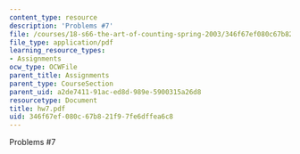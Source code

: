 ```yaml
---
content_type: resource
description: 'Problems #7'
file: /courses/18-s66-the-art-of-counting-spring-2003/346f67ef080c67b821f97fe6dffea6c8_hw7.pdf
file_type: application/pdf
learning_resource_types:
- Assignments
ocw_type: OCWFile
parent_title: Assignments
parent_type: CourseSection
parent_uid: a2de7411-91ac-ed8d-989e-5900315a26d8
resourcetype: Document
title: hw7.pdf
uid: 346f67ef-080c-67b8-21f9-7fe6dffea6c8
---
```

Problems #7